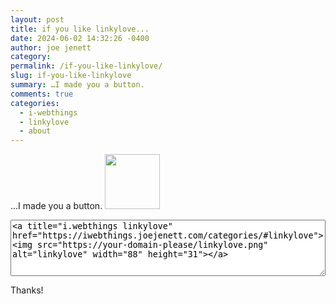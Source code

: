```yaml
---
layout: post
title: if you like linkylove...
date: 2024-06-02 14:32:26 -0400
author: joe jenett
category: 
permalink: /if-you-like-linkylove/
slug: if-you-like-linkylove
summary: …I made you a button.
comments: true
categories:
  - i-webthings
  - linkylove
  - about
---
```

...I made you a button.
<span  class="iwt">
<img src="https://iwebthings.joejenett.com/images/linkylove.png" alt="" width="88">
</span>

<textarea style="width:100%;height:90px;">
<a title="i.webthings linkylove" href="https://iwebthings.joejenett.com/categories/#linkylove">&lt;img src="https://your-domain-please/linkylove.png" alt="linkylove" width="88" height="31"&gt;</a>
</textarea>
Thanks!

<a href="https://brid.gy/publish/mastodon"></a>